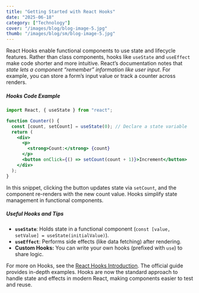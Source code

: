 ```yaml
---
title: "Getting Started with React Hooks"
date: "2025-06-18"
category: ["Technology"]
cover: "/images/blog/blog-image-5.jpg"
thumb: "/images/blog/sm/blog-image-5.jpg"
---
```


React Hooks enable functional components to use state and lifecycle features. Rather than class components, hooks like `useState` and `useEffect` make code shorter and more intuitive. React’s documentation notes that _state lets a component “remember” information like user input_. For example, you can store a form’s input value or track a counter across renders.

##### Hooks Code Example

```jsx
import React, { useState } from "react";

function Counter() {
  const [count, setCount] = useState(0); // Declare a state variable
  return (
    <div>
      <p>
        <strong>Count:</strong> {count}
      </p>
      <button onClick={() => setCount(count + 1)}>Increment</button>
    </div>
  );
}
```

In this snippet, clicking the button updates state via `setCount`, and the component re-renders with the new count value. Hooks simplify state management in functional components.

##### Useful Hooks and Tips

- **`useState`**: Holds state in a functional component (`const [value, setValue] = useState(initialValue)`).
- **`useEffect`**: Performs side effects (like data fetching) after rendering.
- **Custom Hooks:** You can write your own hooks (prefixed with `use`) to share logic.

For more on Hooks, see the [React Hooks Introduction](https://reactjs.org/docs/hooks-intro.html). The official guide provides in-depth examples. Hooks are now the standard approach to handle state and effects in modern React, making components easier to test and reuse.
